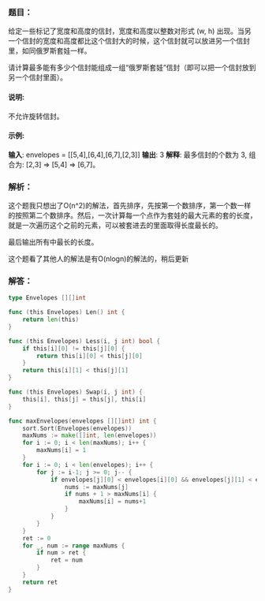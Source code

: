 ### 题目：

给定一些标记了宽度和高度的信封，宽度和高度以整数对形式 (w, h) 出现。当另一个信封的宽度和高度都比这个信封大的时候，这个信封就可以放进另一个信封里，如同俄罗斯套娃一样。

请计算最多能有多少个信封能组成一组“俄罗斯套娃”信封（即可以把一个信封放到另一个信封里面）。

#### 说明:

不允许旋转信封。

#### 示例:

**输入**: envelopes = [[5,4],[6,4],[6,7],[2,3]]
**输出**: 3 
**解释**: 最多信封的个数为 3, 组合为: [2,3] => [5,4] => [6,7]。

### 解析：

这个题我只想出了O(n^2)的解法，首先排序，先按第一个数排序，第一个数一样的按照第二个数排序。然后，一次计算每一个点作为套娃的最大元素的套的长度，就是一次遍历这个之前的元素，可以被套进去的里面取得长度最长的。

最后输出所有中最长的长度。

这个题看了其他人的解法是有O(nlogn)的解法的，稍后更新

### 解答：

```go
type Envelopes [][]int

func (this Envelopes) Len() int {
	return len(this)
}

func (this Envelopes) Less(i, j int) bool {
	if this[i][0] != this[j][0] {
		return this[i][0] < this[j][0]
	}
	return this[i][1] < this[j][1]
}

func (this Envelopes) Swap(i, j int) {
	this[i], this[j] = this[j], this[i]
}

func maxEnvelopes(envelopes [][]int) int {
	sort.Sort(Envelopes(envelopes))
	maxNums := make([]int, len(envelopes))
	for i := 0; i < len(maxNums); i++ {
		maxNums[i] = 1
	}
	for i := 0; i < len(envelopes); i++ {
		for j := i-1; j >= 0; j-- {
			if envelopes[j][0] < envelopes[i][0] && envelopes[j][1] < envelopes[i][1] {
				nums := maxNums[j]
				if nums + 1 > maxNums[i] {
					maxNums[i] = nums+1
				}
			}
		}
	}
	ret := 0
	for _, num := range maxNums {
		if num > ret {
			ret = num
		}
	}
	return ret
}
```

